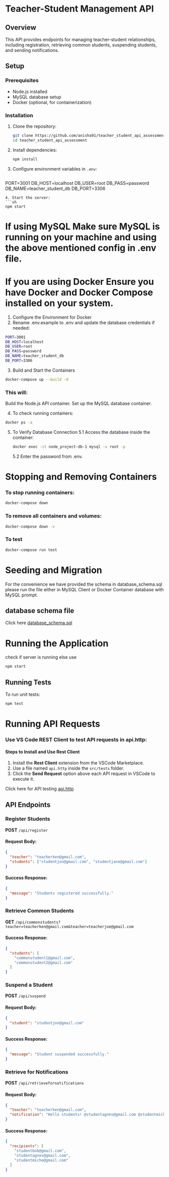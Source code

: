 # Teacher-Student Management API

## Overview
This API provides endpoints for managing teacher-student relationships, including registration, retrieving common students, suspending students, and sending notifications.

## Setup
### Prerequisites
- Node.js installed
- MySQL database setup
- Docker (optional, for containerization)

### Installation
1. Clone the repository:
   ```sh
   git clone https://github.com/anisha91/teacher_student_api_assessment
   cd teacher_student_api_assessment
   ```
2. Install dependencies:
   ```sh
   npm install
   ```
3. Configure environment variables in `.env`:
   ```sh
  PORT=3001
  DB_HOST=localhost
  DB_USER=root
  DB_PASS=password
  DB_NAME=teacher_student_db
  DB_PORT=3306
   ```
4. Start the server:
   ```sh
   npm start
   ```
# If using MySQL Make sure MySQL is running on your machine and using the above mentioned config in .env file.

# If you are using Docker Ensure you have Docker and Docker Compose installed on your system.
 1. Configure the Environment for Docker
 2. Rename .env.example to .env and update the database credentials if needed:
  ```sh
  PORT=3001
  DB_HOST=localhost
  DB_USER=root
  DB_PASS=password
  DB_NAME=teacher_student_db
  DB_PORT=3306
  ```
 3. Build and Start the Containers
  ```sh
  docker-compose up --build -d
  ```
### This will:
Build the Node.js API container.
Set up the MySQL database container.

 4.  To check running containers:
```sh
docker ps -a
```
 5. To Verify Database Connection
    5.1 Access the database inside the container:
    ```sh
    docker exec -it node_project-db-1 mysql -u root -p
    ```
    5.2 Enter the password from .env.

# Stopping and Removing Containers
### To stop running containers:
```sh
docker-compose down
```
### To remove all containers and volumes:
```sh
docker-compose down -v
```
### To test
```sh
docker-compose run test
```

# Seeding and Migration
For the convenience we have provided the schema in database_schema.sql please run the file either in MySQL Client or Docker Container database with MySQL prompt.
## database schema file
Click here [database_schema.sql](/database_schema.sql)

# Running the Application
check if server is running else use
```sh
npm start
```
## Running Tests
To run unit tests:
```sh
npm test
```

# Running API Requests
### Use VS Code REST Client to test API requests in api.http:

#### Steps to Install and Use Rest Client
1. Install the **Rest Client** extension from the VSCode Marketplace.
2. Use a file named `api.http` inside the `src/tests` folder.
3. Click the **Send Request** option above each API request in VSCode to execute it.

Click here for API testing [api.http](/src/tests/api.http)

## API Endpoints
### Register Students
**POST** `/api/register`
#### Request Body:
```json
{
  "teacher": "teacherken@gmail.com",
  "students": ["studentjon@gmail.com", "studentjane@gmail.com"]
}
```
#### Success Response:
```json
{
  "message": "Students registered successfully."
}
```

### Retrieve Common Students
**GET** `/api/commonstudents?teacher=teacherken@gmail.com&teacher=teacherjoe@gmail.com`
#### Success Response:
```json
{
  "students": [
    "commonstudent1@gmail.com",
    "commonstudent2@gmail.com"
  ]
}
```

### Suspend a Student
**POST** `/api/suspend`
#### Request Body:
```json
{
  "student": "studentjon@gmail.com"
}
```
#### Success Response:
```json
{
  "message": "Student suspended successfully."
}
```

### Retrieve for Notifications
**POST** `/api/retrievefornotifications`
#### Request Body:
```json
{
  "teacher": "teacherken@gmail.com",
  "notification": "Hello students! @studentagnes@gmail.com @studentmiche@gmail.com"
}
```
#### Success Response:
```json
{
  "recipients": [
    "studentbob@gmail.com",
    "studentagnes@gmail.com",
    "studentmiche@gmail.com"
  ]
}
```
